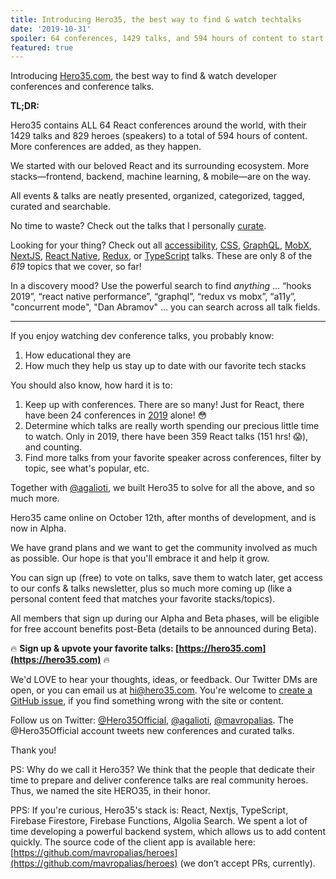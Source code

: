 ```yaml
---
title: Introducing Hero35, the best way to find & watch techtalks
date: '2019-10-31'
spoiler: 64 conferences, 1429 talks, and 594 hours of content to start with.
featured: true
---
```


Introducing [Hero35.com](htts://hero35.com), the best way to find & watch developer conferences and conference talks.

**TL;DR:**

Hero35 contains ALL 64 React conferences around the world, with their 1429 talks and 829 heroes (speakers) to a total of 594 hours of content. More conferences are added, as they happen.

We started with our beloved React and its surrounding ecosystem. More stacks—frontend, backend, machine learning, & mobile—are on the way.

All events & talks are neatly presented, organized, categorized, tagged, curated and searchable.

No time to waste? Check out the talks that I personally [curate](https://hero35.com/curated-conference-talks).

Looking for your thing? Check out all [accessibility](https://hero35.com/topic/accessibility), [CSS](https://hero35.com/topic/css), [GraphQL](https://hero35.com/topic/graphql), [MobX](https://hero35.com/topic/mobx), [NextJS](https://hero35.com/topic/nextjs), [React Native](https://hero35.com/topic/react-native), [Redux](https://hero35.com/topic/redux), or [TypeScript](https://hero35.com/topic/typescript) talks. These are only 8 of the _619_ topics that we cover, so far!

In a discovery mood? Use the powerful search to find _anything_ … “hooks 2019”, “react native performance”, “graphql”, “redux vs mobx”, “a11y”, "concurrent mode", "Dan Abramov" … you can search across all talk fields.

---

If you enjoy watching dev conference talks, you probably know:

1. How educational they are
2. How much they help us stay up to date with our favorite tech stacks

You should also know, how hard it is to:

1. Keep up with conferences. There are so many! Just for React, there have been 24 conferences in [2019](https://hero35.com/year/2019) alone! 😳
2. Determine which talks are really worth spending our precious little time to watch. Only in 2019, there have been 359 React talks (151 hrs! 😱), and counting.
3. Find more talks from your favorite speaker across conferences, filter by topic, see what's popular, etc.

Together with [@agalioti](https://twitter.com/agalioti), we built Hero35 to solve for all the above, and so much more.

Hero35 came online on October 12th, after months of development, and is now in Alpha.

We have grand plans and we want to get the community involved as much as possible. Our hope is that you'll embrace it and help it grow.

You can sign up (free) to vote on talks, save them to watch later, get access to our confs & talks newsletter, plus so much more coming up (like a personal content feed that matches your favorite stacks/topics).

All members that sign up during our Alpha and Beta phases, will be eligible for free account benefits post-Beta (details to be announced during Beta).

🔥 **Sign up & upvote your favorite talks: [https://hero35.com](https://hero35.com)** 🔥

We'd LOVE to hear your thoughts, ideas, or feedback. Our Twitter DMs are open, or you can email us at hi@hero35.com. You're welcome to [create a GitHub issue](https://github.com/mavropalias/heroes/issues), if you find something wrong with the site or content.

Follow us on Twitter: [@Hero35Official](https://twitter.com/Hero35Official), [@agalioti](https://twitter.com/agalioti), [@mavropalias](https://twitter.com/mavropalias). The @Hero35Official account tweets new conferences and curated talks.

Thank you!

PS: Why do we call it Hero35? We think that the people that dedicate their time to prepare and deliver conference talks are real community heroes. Thus, we named the site HERO35, in their honor.

PPS: If you're curious, Hero35's stack is: React, Nextjs, TypeScript, Firebase Firestore, Firebase Functions, Algolia Search. We spent a lot of time developing a powerful backend system, which allows us to add content quickly. The source code of the client app is available here: [https://github.com/mavropalias/heroes](https://github.com/mavropalias/heroes) (we don’t accept PRs, currently).
